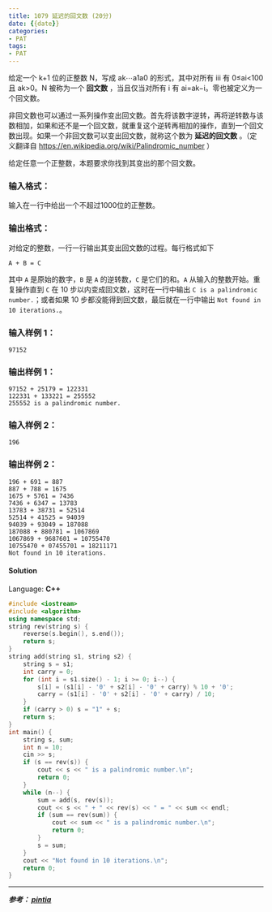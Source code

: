 ```yaml
---
title: 1079 延迟的回文数 (20分)
date: {{date}}
categories:
- PAT
tags:
- PAT
---
```

给定一个 k+1 位的正整数 N，写成 ak⋯a1a0 的形式，其中对所有 iii 有 0≤ai<100  且 ak>0。N 被称为一个 **回文数** ，当且仅当对所有 i 有 a​i​​=a​k−i​​。零也被定义为一个回文数。

非回文数也可以通过一系列操作变出回文数。首先将该数字逆转，再将逆转数与该数相加，如果和还不是一个回文数，就重复这个逆转再相加的操作，直到一个回文数出现。如果一个非回文数可以变出回文数，就称这个数为
**延迟的回文数** 。（定义翻译自 <https://en.wikipedia.org/wiki/Palindromic_number> ）

给定任意一个正整数，本题要求你找到其变出的那个回文数。

### 输入格式：

输入在一行中给出一个不超过1000位的正整数。

### 输出格式：

对给定的整数，一行一行输出其变出回文数的过程。每行格式如下

    
    
    A + B = C
    

其中 `A` 是原始的数字，`B` 是 `A` 的逆转数，`C` 是它们的和。`A` 从输入的整数开始。重复操作直到 `C` 在 10
步以内变成回文数，这时在一行中输出 `C is a palindromic number.`；或者如果 10 步都没能得到回文数，最后就在一行中输出
`Not found in 10 iterations.`。

### 输入样例 1：

    
    
    97152
    

### 输出样例 1：

    
    
    97152 + 25179 = 122331
    122331 + 133221 = 255552
    255552 is a palindromic number.
    

### 输入样例 2：

    
    
    196
    

### 输出样例 2：

    
    
    196 + 691 = 887
    887 + 788 = 1675
    1675 + 5761 = 7436
    7436 + 6347 = 13783
    13783 + 38731 = 52514
    52514 + 41525 = 94039
    94039 + 93049 = 187088
    187088 + 880781 = 1067869
    1067869 + 9687601 = 10755470
    10755470 + 07455701 = 18211171
    Not found in 10 iterations.
    

#### Solution

Language: **C++**
```C++
#include <iostream>
#include <algorithm>
using namespace std;
string rev(string s) {
    reverse(s.begin(), s.end());
    return s;
}
string add(string s1, string s2) {
    string s = s1;
    int carry = 0;
    for (int i = s1.size() - 1; i >= 0; i--) {
        s[i] = (s1[i] - '0' + s2[i] - '0' + carry) % 10 + '0';
        carry = (s1[i] - '0' + s2[i] - '0' + carry) / 10;
    }
    if (carry > 0) s = "1" + s;
    return s;
}
int main() {
    string s, sum;
    int n = 10;
    cin >> s;
    if (s == rev(s)) {
        cout << s << " is a palindromic number.\n";
        return 0;
    }
    while (n--) {
        sum = add(s, rev(s));
        cout << s << " + " << rev(s) << " = " << sum << endl;
        if (sum == rev(sum)) {
            cout << sum << " is a palindromic number.\n";
            return 0;
        }
        s = sum;
    }
    cout << "Not found in 10 iterations.\n";
    return 0;
}
```
---
***参考：
[pintia](https://pintia.cn/problem-sets/994805260223102976/problems/994805261754023936)***
